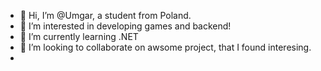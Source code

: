 - 👋 Hi, I’m @Umgar, a student from Poland.
- 👀 I’m interested in developing games and backend!
- 🌱 I’m currently learning .NET
- 💞️ I’m looking to collaborate on awsome project, that I found interesing.
- 
<!---
Umgar/Umgar is a ✨ special ✨ repository because its `README.md` (this file) appears on your GitHub profile.
You can click the Preview link to take a look at your changes.
--->
